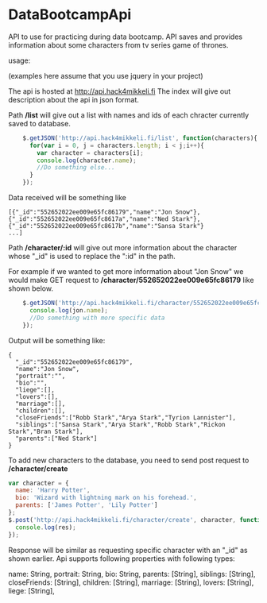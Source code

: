 ﻿# DataBootcampApi
API to use for practicing during data bootcamp.
API saves and provides information about some characters from tv series game of thrones.

usage:

(examples here assume that you use jquery in your project)

The api is hosted at http://api.hack4mikkeli.fi
The index will give out description about the api in json format.

Path **/list** will give out a list with names and ids of each chracter currently saved to database.
```javascript
    $.getJSON('http://api.hack4mikkeli.fi/list', function(characters){
      for(var i = 0, j = characters.length; i < j;i++){
        var character = characters[i];
        console.log(character.name);
        //Do something else...
      }
    });
```
Data received will be something like
```
[{"_id":"552652022ee009e65fc86179","name":"Jon Snow"},
{"_id":"552652022ee009e65fc8617a","name":"Ned Stark"},
{"_id":"552652022ee009e65fc8617b","name":"Sansa Stark"}
...]
```

Path **/character/:id** will give out more information about the character whose "_id" is used to replace the ":id" in the path.

For example if we wanted to get more information about "Jon Snow" we would make GET request to **/character/552652022ee009e65fc86179** like shown below.

```javascript
    $.getJSON('http://api.hack4mikkeli.fi/character/552652022ee009e65fc86179', function(jon){
      console.log(jon.name);
      //Do something with more specific data
    });
```
Output will be something like:
```
{
  "_id":"552652022ee009e65fc86179",
  "name":"Jon Snow",
  "portrait":"",
  "bio":"",
  "liege":[],
  "lovers":[],
  "marriage":[],
  "children":[],
  "closeFriends":["Robb Stark","Arya Stark","Tyrion Lannister"],
  "siblings":["Sansa Stark","Arya Stark","Robb Stark","Rickon Stark","Bran Stark"],
  "parents":["Ned Stark"]
}
```

To add new characters to the database, you need to send post request to **/character/create**
```javascript
var character = {
  name: 'Harry Potter',
  bio: 'Wizard with lightning mark on his forehead.',
  parents: ['James Potter', 'Lily Potter']
};
$.post('http://api.hack4mikkeli.fi/character/create', character, function(res){
  console.log(res);
});
```
Response will be similar as requesting specific character with an "_id" as shown earlier.
Api supports following properties with following types:

name: String,
portrait: String,
bio: String,
parents: [String],
siblings: [String],
closeFriends: [String],
children: [String],
marriage: [String],
lovers: [String],
liege: [String],


